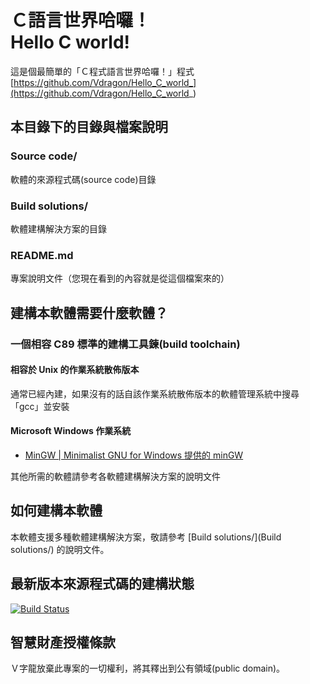 # Ｃ語言世界哈囉！<br />Hello C world!
這是個最簡單的「Ｃ程式語言世界哈囉！」程式  
[https://github.com/Vdragon/Hello_C_world_](https://github.com/Vdragon/Hello_C_world_)

## 本目錄下的目錄與檔案說明
### Source code/
軟體的來源程式碼(source code)目錄

### Build solutions/
軟體建構解決方案的目錄

### README.md
專案說明文件（您現在看到的內容就是從這個檔案來的）

## 建構本軟體需要什麼軟體？
### 一個相容 C89 標準的建構工具鍊(build toolchain)
#### 相容於 Unix 的作業系統散佈版本
通常已經內建，如果沒有的話自該作業系統散佈版本的軟體管理系統中搜尋「gcc」並安裝

#### Microsoft Windows 作業系統
* [MinGW | Minimalist GNU for Windows 提供的 minGW](http://goo.gl/362f)

其他所需的軟體請參考各軟體建構解決方案的說明文件

## 如何建構本軟體
本軟體支援多種軟體建構解決方案，敬請參考 [Build solutions/](Build solutions/) 的說明文件。

## 最新版本來源程式碼的建構狀態
[![Build Status](https://travis-ci.org/Vdragon/Hello_C_world_.svg)](https://travis-ci.org/Vdragon/Hello_C_world_)

## 智慧財產授權條款
Ｖ字龍放棄此專案的一切權利，將其釋出到公有領域(public domain)。

